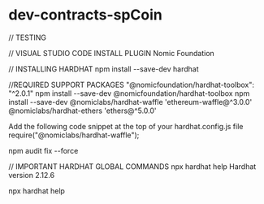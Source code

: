 # dev-contracts-spCoin

// TESTING

// VISUAL STUDIO CODE INSTALL PLUGIN Nomic Foundation

// INSTALLING HARDHAT npm install --save-dev hardhat

//REQUIRED SUPPORT PACKAGES "@nomicfoundation/hardhat-toolbox": "^2.0.1" npm install --save-dev @nomicfoundation/hardhat-toolbox npm install --save-dev @nomiclabs/hardhat-waffle 'ethereum-waffle@^3.0.0' @nomiclabs/hardhat-ethers 'ethers@^5.0.0'

Add the following code snippet at the top of your hardhat.config.js file require("@nomiclabs/hardhat-waffle");

npm audit fix --force

// IMPORTANT HARDHAT GLOBAL COMMANDS npx hardhat help Hardhat version 2.12.6

npx hardhat help
